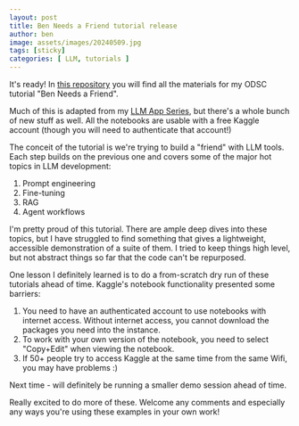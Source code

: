 ```yaml
---
layout: post
title: Ben Needs a Friend tutorial release
author: ben
image: assets/images/20240509.jpg
tags: [sticky]
categories: [ LLM, tutorials ]
---
```


It's ready! In [this repository](https://github.com/bpben/ben_friend) you will find all the materials for my ODSC tutorial "Ben Needs a Friend".

Much of this is adapted from my [LLM App Series]({{site.url}}/categories.html#llm-app-series), but there's a whole bunch of new stuff as well.  All the notebooks are usable with a free Kaggle account (though you will need to authenticate that account!)

The conceit of the tutorial is we're trying to build a "friend" with LLM tools.  Each step builds on the previous one and covers some of the major hot topics in LLM development:

1. Prompt engineering 
2. Fine-tuning
3. RAG
4. Agent workflows

I'm pretty proud of this tutorial.  There are ample deep dives into these topics, but I have struggled to find something that gives a lightweight, accessible demonstration of a suite of them.  I tried to keep things high level, but not abstract things so far that the code can't be repurposed.

One lesson I definitely learned is to do a from-scratch dry run of these tutorials ahead of time.  Kaggle's notebook functionality presented some barriers:

1. You need to have an authenticated account to use notebooks with internet access.  Without internet access, you cannot download the packages you need into the instance.
2. To work with your own version of the notebook, you need to select "Copy+Edit" when viewing the notebook.
3. If 50+ people try to access Kaggle at the same time from the same Wifi, you may have problems :)

Next time - will definitely be running a smaller demo session ahead of time.

Really excited to do more of these.  Welcome any comments and especially any ways you're using these examples in your own work!

